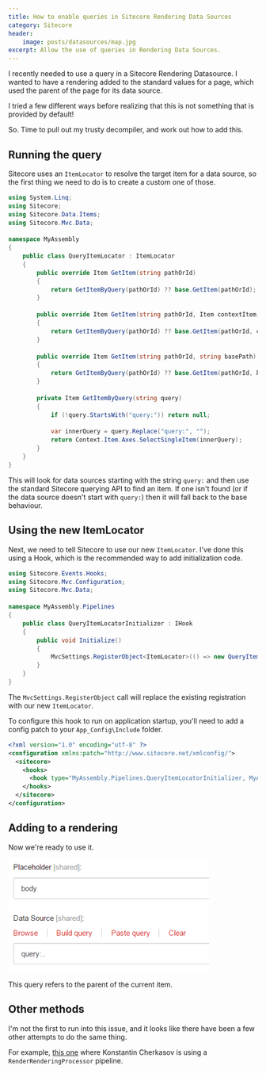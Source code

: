 ```yaml
---
title: How to enable queries in Sitecore Rendering Data Sources
category: Sitecore
header:
    image: posts/datasources/map.jpg
excerpt: Allow the use of queries in Rendering Data Sources.
---
```


I recently needed to use a query in a Sitecore Rendering Datasource. I wanted to have a rendering added to the standard values for a page, which used the parent of the page for its data source.

I tried a few different ways before realizing that this is not something that is provided by default!

So. Time to pull out my trusty decompiler, and work out how to add this.

Running the query
-----------------
Sitecore uses an `ItemLocator` to resolve the target item for a data source, so the first thing we need to do is to create a custom one of those.

```csharp
using System.Linq;
using Sitecore;
using Sitecore.Data.Items;
using Sitecore.Mvc.Data;

namespace MyAssembly
{
    public class QueryItemLocator : ItemLocator
    {
        public override Item GetItem(string pathOrId)
        {
            return GetItemByQuery(pathOrId) ?? base.GetItem(pathOrId);
        }

        public override Item GetItem(string pathOrId, Item contextItem)
        {
            return GetItemByQuery(pathOrId) ?? base.GetItem(pathOrId, contextItem);
        }

        public override Item GetItem(string pathOrId, string basePath)
        {
            return GetItemByQuery(pathOrId) ?? base.GetItem(pathOrId, basePath);
        }

        private Item GetItemByQuery(string query)
        {
            if (!query.StartsWith("query:")) return null;

            var innerQuery = query.Replace("query:", "");
            return Context.Item.Axes.SelectSingleItem(innerQuery);
        }
    }
}
```

This will look for data sources starting with the string `query:` and then use the standard Sitecore querying API to find an item. If one isn't found (or if the data source doesn't start with `query:`) then it will fall back to the base behaviour.

Using the new ItemLocator
-------------------------
Next, we need to tell Sitecore to use our new `ItemLocator`. I've done this using a Hook, which is the recommended way to add initialization code.

```csharp
using Sitecore.Events.Hooks;
using Sitecore.Mvc.Configuration;
using Sitecore.Mvc.Data;

namespace MyAssembly.Pipelines
{
    public class QueryItemLocatorInitializer : IHook
    {
        public void Initialize()
        {
            MvcSettings.RegisterObject<ItemLocator>(() => new QueryItemLocator());
        }
    }
}
```

The `MvcSettings.RegisterObject` call will replace the existing registration with our new `ItemLocator`.

To configure this hook to run on application startup, you'll need to add a config patch to your `App_Config\Include` folder.

```xml
<?xml version="1.0" encoding="utf-8" ?>
<configuration xmlns:patch="http://www.sitecore.net/xmlconfig/">
  <sitecore>
    <hooks>
      <hook type="MyAssembly.Pipelines.QueryItemLocatorInitializer, MyAssembly" />
    </hooks>
  </sitecore>
</configuration>
```

Adding to a rendering
---------------------
Now we're ready to use it.

![Datasource with a query](/images/posts/datasources/query-datasource.png "This query refers to the parent of the current item.")

This query refers to the parent of the current item.

Other methods
-------------
I'm not the first to run into this issue, and it looks like there have been a few other attempts to do the same thing.

For example, [this one](http://sitecorepro.blogspot.co.uk/2015/05/sitecore-query-in-mvc-rendering.html) where Konstantin Cherkasov is using a `RenderRenderingProcessor` pipeline.
